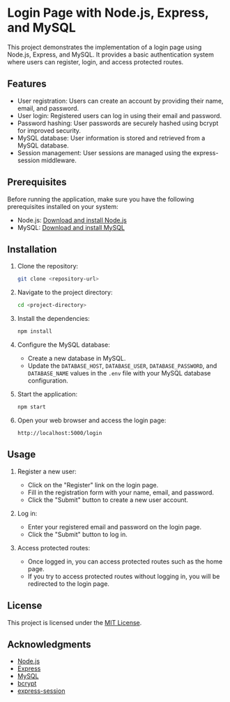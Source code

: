 # Login Page with Node.js, Express, and MySQL

This project demonstrates the implementation of a login page using Node.js, Express, and MySQL. It provides a basic authentication system where users can register, login, and access protected routes.

## Features

- User registration: Users can create an account by providing their name, email, and password.
- User login: Registered users can log in using their email and password.
- Password hashing: User passwords are securely hashed using bcrypt for improved security.
- MySQL database: User information is stored and retrieved from a MySQL database.
- Session management: User sessions are managed using the express-session middleware.

## Prerequisites

Before running the application, make sure you have the following prerequisites installed on your system:

- Node.js: [Download and install Node.js](https://nodejs.org/en/download/)
- MySQL: [Download and install MySQL](https://dev.mysql.com/downloads/)

## Installation

1. Clone the repository:

   ```bash
   git clone <repository-url>
   ```

2. Navigate to the project directory:

   ```bash
   cd <project-directory>
   ```

3. Install the dependencies:

   ```bash
   npm install
   ```

4. Configure the MySQL database:

   - Create a new database in MySQL.
   - Update the `DATABASE_HOST`, `DATABASE_USER`, `DATABASE_PASSWORD`, and `DATABASE_NAME` values in the `.env` file with your MySQL database configuration.

5. Start the application:

   ```bash
   npm start
   ```

6. Open your web browser and access the login page:

   ```
   http://localhost:5000/login
   ```

## Usage

1. Register a new user:
   - Click on the "Register" link on the login page.
   - Fill in the registration form with your name, email, and password.
   - Click the "Submit" button to create a new user account.

2. Log in:
   - Enter your registered email and password on the login page.
   - Click the "Submit" button to log in.

3. Access protected routes:
   - Once logged in, you can access protected routes such as the home page.
   - If you try to access protected routes without logging in, you will be redirected to the login page.

## License

This project is licensed under the [MIT License](LICENSE).

## Acknowledgments

- [Node.js](https://nodejs.org/)
- [Express](https://expressjs.com/)
- [MySQL](https://www.mysql.com/)
- [bcrypt](https://www.npmjs.com/package/bcrypt)
- [express-session](https://www.npmjs.com/package/express-session)


